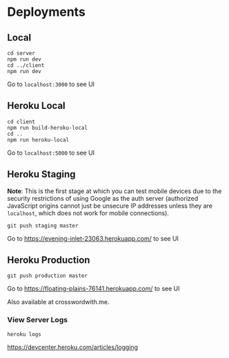 # Deployments

## Local
```
cd server
npm run dev
cd ../client
npm run dev
```
Go to `localhost:3000` to see UI

## Heroku Local

```
cd client
npm run build-heroku-local
cd ..
npm run heroku-local
```
Go to `localhost:5000` to see UI

## Heroku Staging

**Note**: This is the first stage at which you can test mobile devices due to the security restrictions of using Google as the auth server (authorized JavaScript origins cannot just be unsecure IP addresses unless they are `localhost`, which does not work for mobile connections).

```
git push staging master
```
Go to https://evening-inlet-23063.herokuapp.com/ to see UI

## Heroku Production
```
git push production master
```
Go to https://floating-plains-76141.herokuapp.com/ to see UI

Also available at crosswordwith.me.

### View Server Logs
```
heroku logs
```
https://devcenter.heroku.com/articles/logging

